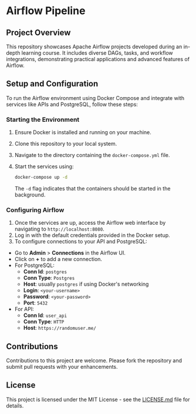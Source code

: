 # Airflow Pipeline

## Project Overview

This repository showcases Apache Airflow projects developed during an in-depth learning course. It includes diverse DAGs, tasks, and workflow integrations, demonstrating practical applications and advanced features of Airflow.

## Setup and Configuration

To run the Airflow environment using Docker Compose and integrate with services like APIs and PostgreSQL, follow these steps:

### Starting the Environment

1. Ensure Docker is installed and running on your machine.
2. Clone this repository to your local system.
3. Navigate to the directory containing the `docker-compose.yml` file.
4. Start the services using:

    ```bash
    docker-compose up -d
    ```

    The `-d` flag indicates that the containers should be started in the background.

### Configuring Airflow

1. Once the services are up, access the Airflow web interface by navigating to `http://localhost:8080`.
2. Log in with the default credentials provided in the Docker setup.
3. To configure connections to your API and PostgreSQL:

- Go to **Admin** > **Connections** in the Airflow UI.
- Click on **+** to add a new connection.
- For PostgreSQL:
  - **Conn Id**: `postgres`
  - **Conn Type**: `Postgres`
  - **Host**: usually `postgres` if using Docker's networking
  - **Login**: `<your-username>`
  - **Password**: `<your-password>`
  - **Port**: `5432`
- For API:
  - **Conn Id**: `user_api`
  - **Conn Type**: `HTTP`
  - **Host**: `https://randomuser.me/`

## Contributions

Contributions to this project are welcome. Please fork the repository and submit pull requests with your enhancements.

## License

This project is licensed under the MIT License - see the [LICENSE.md](LICENSE) file for details.
